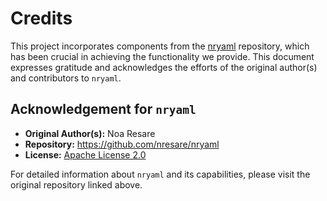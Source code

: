 # Credits

This project incorporates components from the [nryaml](https://github.com/nresare/nryaml) repository, which has been crucial in achieving the functionality we provide. This document expresses gratitude and acknowledges the efforts of the original author(s) and contributors to `nryaml`.

## Acknowledgement for `nryaml`

- **Original Author(s):** Noa Resare
- **Repository:** https://github.com/nresare/nryaml
- **License:** [Apache License 2.0](https://github.com/nresare/nryaml?tab=Apache-2.0-1-ov-file)

For detailed information about `nryaml` and its capabilities, please visit the original repository linked above.
